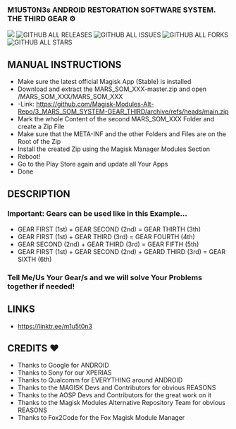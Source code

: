 ### M1U5T0N3s ANDROID RESTORATION SOFTWARE SYSTEM. THE THIRD GEAR ⚙️
<a href="https://hits.seeyoufarm.com"><img src="https://hits.seeyoufarm.com/api/count/incr/badge.svg?url=https%3A%2F%2Fgithub.com%2FMagisk-Modules-Alt-Repo%2F3_MARS_SOM_SYSTEM-GEAR_THIRD&count_bg=%2392C7FF&title_bg=%23000000&icon=github.svg&icon_color=%23FFFFFF&title=VISITORS%3A&edge_flat=true"/></a>
![GITHUB ALL RELEASES](https://img.shields.io/github/downloads/Magisk-Modules-Alt-Repo/3_MARS_SOM_SYSTEM-GEAR_THIRD/total?style=flat-square&labelColor=000000) 
![GITHUB ALL ISSUES](https://img.shields.io/github/issues/Magisk-Modules-Alt-Repo/3_MARS_SOM_SYSTEM-GEAR_THIRD?style=flat-square&labelColor=000000) 
![GITHUB ALL FORKS](https://img.shields.io/github/forks/Magisk-Modules-Alt-Repo/3_MARS_SOM_SYSTEM-GEAR_THIRD?style=flat-square&labelColor=000000) 
![GITHUB ALL STARS](https://img.shields.io/github/stars/Magisk-Modules-Alt-Repo/3_MARS_SOM_SYSTEM-GEAR_THIRD?style=flat-square&labelColor=000000)



## MANUAL INSTRUCTIONS
- Make sure the latest official Magisk App (Stable) is installed
- Download and extract the MARS_SOM_XXX-master.zip and open /MARS_SOM_XXX/MARS_SOM_XXX
- -Link: https://github.com/Magisk-Modules-Alt-Repo/3_MARS_SOM_SYSTEM-GEAR_THIRD/archive/refs/heads/main.zip
- Mark the whole Content of the second MARS_SOM_XXX Folder and create a Zip File
- Make sure that the META-INF and the other Folders and Files are on the Root of the Zip
- Install the created Zip using the Magisk Manager Modules Section
- Reboot!
- Go to the Play Store again and update all Your Apps
- Done



## DESCRIPTION

### Important: Gears can be used like in this Example...
- GEAR FIRST  (1st) + GEAR SECOND (2nd)                     = GEAR THIRTH (3th)
- GEAR FIRST  (1st) + GEAR THIRD  (3rd)                     = GEAR FOURTH (4th)
- GEAR SECOND (2nd) + GEAR THIRD  (3rd)                     = GEAR FIFTH  (5th)
- GEAR FIRST  (1st) + GEAR SECOND (2nd) + GEARD THIRD (3rd) = GEAR SIXTH  (6th)
### Tell Me/Us Your Gear/s and we will solve Your Problems together if needed!



## LINKS
* https://linktr.ee/m1u5t0n3



## CREDITS ❤️
* Thanks to Google for ANDROID
* Thanks to Sony for our XPERIAS
* Thanks to Qualcomm for EVERYTHING around ANDROID
* Thanks to the MAGISK Devs and Contributors for obvious REASONS
* Thanks to the AOSP Devs and Contributors for the great work on it
* Thanks to the Magisk Modules Alternative Repository Team for obvious REASONS
* Thanks to Fox2Code for the Fox Magisk Module Manager